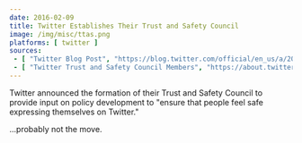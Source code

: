 ```yaml
---
date: 2016-02-09
title: Twitter Establishes Their Trust and Safety Council
image: /img/misc/ttas.png
platforms: [ twitter ]
sources:
 - [ "Twitter Blog Post", "https://blog.twitter.com/official/en_us/a/2016/announcing-the-twitter-trust-safety-council.html" ]
 - [ "Twitter Trust and Safety Council Members", "https://about.twitter.com/en_us/safety/safety-partners.html" ]
---
```


Twitter announced the formation of their Trust and Safety Council to provide input on policy development to "ensure that people feel safe expressing themselves on Twitter."

...probably not the move.
